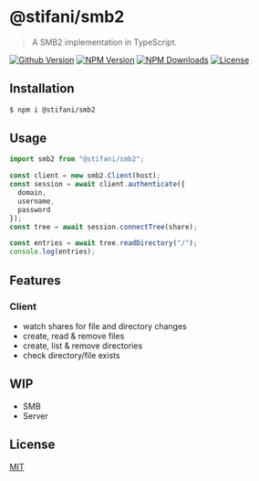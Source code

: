 # @stifani/smb2

> A SMB2 implementation in TypeScript.

[![Github Version](https://img.shields.io/github/release/ardean/smb2.svg)](https://github.com/ardean/smb2)
[![NPM Version](https://img.shields.io/npm/v/@stifani/smb2.svg)](https://npmjs.org/package/@stifani/smb2)
[![NPM Downloads](https://img.shields.io/npm/dm/@stifani/smb2.svg)](https://npmjs.org/package/@stifani/smb2)
[![License](https://img.shields.io/npm/l/@stifani/smb2.svg)](LICENSE.md)

## Installation
```sh
$ npm i @stifani/smb2
```

## Usage
```ts
import smb2 from "@stifani/smb2";

const client = new smb2.Client(host);
const session = await client.authenticate({
  domain,
  username,
  password
});
const tree = await session.connectTree(share);

const entries = await tree.readDirectory("/");
console.log(entries);
```

## Features

### Client
- watch shares for file and directory changes
- create, read & remove files
- create, list & remove directories
- check directory/file exists

## WIP
- SMB
- Server

## License

[MIT](LICENSE.md)